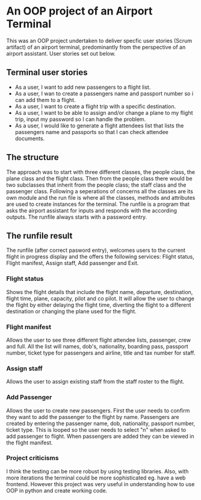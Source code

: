 # An OOP project of an Airport Terminal
This was an OOP project undertaken to deliver specfic user stories (Scrum artifact) of an airport terminal, predominantly from the perspective of an airport assistant. User stories set out below.

## Terminal user stories

- As a user, I want to add new passengers to a flight list.
- As a user, I wan to create a passengers name and passport number so i can add them to a flight.
- As a user, I want to create a flight trip with a specific destination.
- As a user, I want to be able to assign and/or change a plane to my flight trip, input my password so I can handle the problem. 
- As a user, I would like to generate a flight attendees list that lists the passengers name and passports so that I can check attendee documents.

## The structure
The approach was to start with three different classes, the people class, the plane class and the flight class. Then from the people class there would be two subclasses that inherit from the people class; the staff class and the passenger class. Following a seperations of concerns all the classes are its own module and the run file is where all the classes, methods and attributes are used to create instances for the terminal. The runfile is a program that asks the airport assistant for inputs and responds with the according outputs. The runfile always starts with a password entry.

## The runfile result
The runfile (after correct pasword entry), welcomes users to the current flight in progress display and the offers the following services: Flight status, Flight manifest, Assign staff, Add passenger
and Exit. 

### Flight status
Shows the flight details that include the flight name, departure, destination, flight time, plane, capacity, pilot and co pilot. It will allow the user to change the flight by either delaying the flight time, diverting the flight to a different destination or changing the plane used for the flight.

### Flight manifest
Allows the user to see three different flight attendee lists, passenger, crew and full. All the list will names, dob's, nationality, boarding pass, passport number, ticket type for passengers and airline, title and tax number for staff.
  
### Assign staff
Allows the user to assign existing staff from the staff roster to the flight.

### Add Passenger
 Allows the user to create new passengers. First the user needs to confirm they want to add the passenger to the flight by name. Passengers are created by entering the passenger name, dob, nationality, passport number, ticket type. This is looped so the user needs to select "n" when asked to add passenger to flight. When passengers are added they can be viewed in the flight manifest.
 
 ### Project criticisms
 I think the testing can be more robust by using testing libraries. Also, with more iterations the terminal could be more sophisticated eg. have a web frontend. However this project was very useful in understanding how to use OOP in python and create working code. 